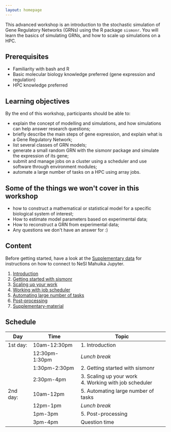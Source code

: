 ```yaml
---
layout: homepage
---
```


This advanced workshop is an introduction to the stochastic simulation of Gene Regulatory Networks (GRNs) using the R package `sismonr`. You will learn the basics of simulating GRNs, and how to scale up simulations on a HPC.

## Prerequisites

- Familiarity with bash and R
- Basic molecular biology knowledge preferred (gene expression and regulation)
- HPC knowledge preferred

## Learning objectives

By the end of this workshop, participants should be able to:

- explain the concept of modelling and simulations, and how simulations can help answer research questions;
- briefly describe the main steps of gene expression, and explain what is a Gene Regulatory Network;
- list several classes of GRN models;
- generate a small random GRN with the sismonr package and simulate the expression of its gene;
- submit and manage jobs on a cluster using a scheduler and use software through environment modules;
- automate a large number of tasks on a HPC using array jobs.


## Some of the things we won't cover in this workshop

- how to construct a mathematical or statistical model for a specific biological system of interest;
- How to estimate model parameters based on experimental data;
- How to reconstruct a GRN from experimental data;
- Any questions we don't have an answer for :)

## Content

Before getting started, have a look at the [Supplementary data](./workshop_material/10_supplementary.md) for instructions on how to connect to NeSI Mahuika Jupyter.

1. [Introduction](./workshop_material/01_introduction.md)
2. [Getting started with sismonr](./workshop_material/02_getting_started_sismonr.md)
3. [Scaling up your work](./workshop_material/03_scaling_up.md)
4. [Working with job scheduler](./workshop_material/04_working_with_job_scheduler.md)
5. [Automating large number of tasks](./workshop_material/05_automating_large_number_of_tasks.md)
6. [Post-processing](./workshop_material/06_post_processing.md)
7. [Supplementary-material](./workshop_material/07_supplementary.md)

## Schedule


| Day      | Time           | Topic                                                          |
|----------|----------------|----------------------------------------------------------------|
| 1st day: | 10am-12:30pm   | 1. Introduction                                                |
|          | 12:30pm-1:30pm | *Lunch break*                                                  |
|          | 1:30pm-2:30pm  | 2. Getting started with sismonr                                |
|          | 2:30pm-4pm     | 3. Scaling up your work<br>4. Working with job scheduler       |
| 2nd day: | 10am-12pm      | 5. Automating large number of tasks                            |
|          | 12pm-1pm       | *Lunch break*                                                  |
|          | 1pm-3pm        | 5. Post-processing                                             |
|          | 3pm-4pm        | Question time                                                  |
